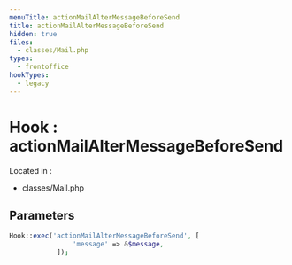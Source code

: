 ```yaml
---
menuTitle: actionMailAlterMessageBeforeSend
title: actionMailAlterMessageBeforeSend
hidden: true
files:
  - classes/Mail.php
types:
  - frontoffice
hookTypes:
  - legacy
---
```


# Hook : actionMailAlterMessageBeforeSend

Located in :

  - classes/Mail.php

## Parameters

```php
Hook::exec('actionMailAlterMessageBeforeSend', [
                'message' => &$message,
            ]);
```